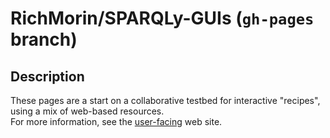 <!-- README.markdown -->

# RichMorin/SPARQLy-GUIs (`gh-pages` branch)

## Description

These pages are a start on a collaborative testbed for interactive "recipes",
using a mix of web-based resources.<br>
For more information, see the
[user-facing](http://richmorin.github.com/SPARQLy-GUIs) web site.
